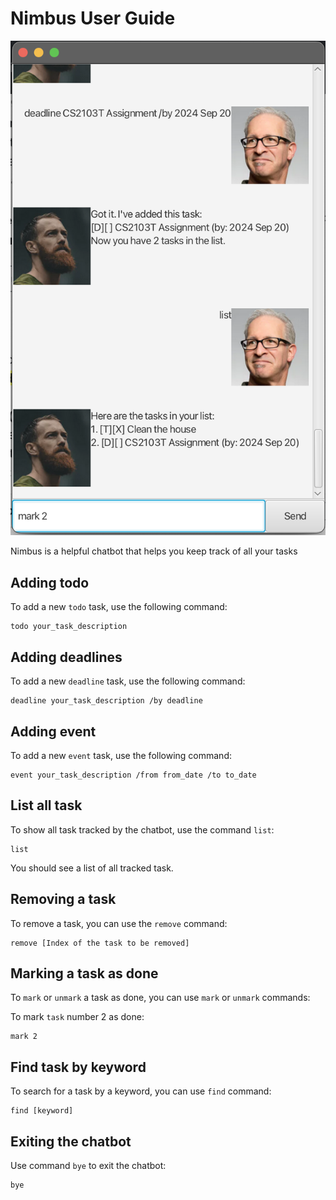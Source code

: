 # Nimbus User Guide

![img](/docs/Ui.png)

Nimbus is a helpful chatbot that helps you keep track of all your tasks

## Adding todo
To add a new `todo` task, use the following command:
```
todo your_task_description
```

## Adding deadlines

To add a new `deadline` task, use the following command:
```
deadline your_task_description /by deadline
```

## Adding event

To add a new `event` task, use the following command:
```
event your_task_description /from from_date /to to_date
```

## List all task

To show all task tracked by the chatbot, use the command `list`:
```
list
```
You should see a list of all tracked task.

## Removing a task
To remove a task, you can use the `remove` command:
```
remove [Index of the task to be removed]
```

## Marking a task as done
To `mark` or `unmark` a task as done, you can use `mark` or `unmark` commands:

To mark `task` number 2 as done:
```
mark 2
```

## Find task by keyword
To search for a task by a keyword, you can use `find` command:
```
find [keyword]
```

## Exiting the chatbot
Use command `bye` to exit the chatbot:
```
bye
```
